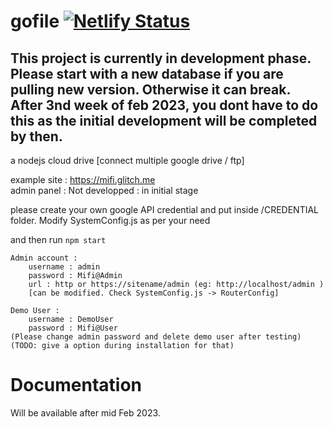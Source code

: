# gofile [![Netlify Status](https://api.netlify.com/api/v1/badges/96f5752c-afdc-459e-a8cc-35dcb7bde73b/deploy-status)](https://app.netlify.com/sites/fimi/deploys)

## This project is currently in development phase. Please start with a new database if you are pulling new version. Otherwise it can break. After 3nd week of feb 2023, you dont have to do this as the initial development will be completed by then.
a nodejs cloud drive [connect multiple google drive / ftp]

example site : https://mifi.glitch.me <br>
admin panel : Not developped : in initial stage

please create your own google API credential and put inside /CREDENTIAL folder.
Modify SystemConfig.js as per your need

and then run ````npm start````
````
Admin account :
    username : admin
    password : Mifi@Admin
    url : http or https://sitename/admin (eg: http://localhost/admin )
    [can be modified. Check SystemConfig.js -> RouterConfig]

Demo User :
    username : DemoUser
    password : Mifi@User
(Please change admin password and delete demo user after testing)
(TODO: give a option during installation for that)
````

# Documentation
Will be available after mid Feb 2023.

